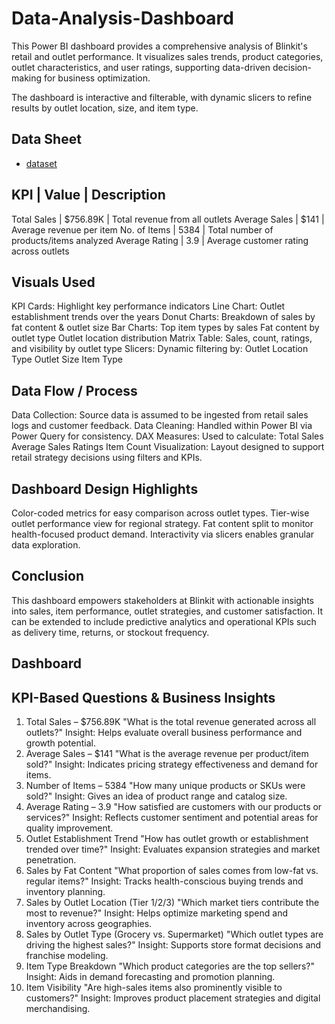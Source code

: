 # Data-Analysis-Dashboard
This Power BI dashboard provides a comprehensive analysis of Blinkit's retail and outlet performance. It visualizes sales trends, product categories, outlet characteristics, and user ratings, supporting data-driven decision-making for business optimization.

The dashboard is interactive and filterable, with dynamic slicers to refine results by outlet location, size, and item type.
## Data Sheet
  - <a href="https://github.com/Charithasri-Vanam/Data-Analysis-Dashboard/blob/main/BlinkIT%20Grocery%20Data.xlsx"> dataset </a>
## KPI | Value | Description
Total Sales | $756.89K | Total revenue from all outlets
Average Sales | $141 | Average revenue per item
No. of Items | 5384 | Total number of products/items analyzed
Average Rating | 3.9 | Average customer rating across outlets
## Visuals Used
KPI Cards: Highlight key performance indicators
Line Chart: Outlet establishment trends over the years
Donut Charts: Breakdown of sales by fat content & outlet size
Bar Charts:    Top item types by sales
               Fat content by outlet type
               Outlet location distribution
Matrix Table: Sales, count, ratings, and visibility by outlet type
Slicers: Dynamic filtering by: Outlet Location Type
                               Outlet Size
                               Item Type
## Data Flow / Process
Data Collection: Source data is assumed to be ingested from retail sales logs and customer feedback.
Data Cleaning: Handled within Power BI via Power Query for consistency.
DAX Measures: Used to calculate:
              Total Sales
              Average Sales
              Ratings
              Item Count
Visualization: Layout designed to support retail strategy decisions using filters and KPIs.
## Dashboard Design Highlights
Color-coded metrics for easy comparison across outlet types.
Tier-wise outlet performance view for regional strategy.
Fat content split to monitor health-focused product demand.
Interactivity via slicers enables granular data exploration.
## Conclusion
This dashboard empowers stakeholders at Blinkit with actionable insights into sales, item performance, outlet strategies, and customer satisfaction. It can be extended to include predictive analytics and operational KPIs such as delivery time, returns, or stockout frequency.
## Dashboard

## KPI-Based Questions & Business Insights
1. Total Sales – $756.89K
  "What is the total revenue generated across all outlets?"
   Insight: Helps evaluate overall business performance and growth potential.
2. Average Sales – $141
   "What is the average revenue per product/item sold?"
   Insight: Indicates pricing strategy effectiveness and demand for items.
3. Number of Items – 5384
  "How many unique products or SKUs were sold?"
   Insight: Gives an idea of product range and catalog size.
4. Average Rating – 3.9
  "How satisfied are customers with our products or services?"
   Insight: Reflects customer sentiment and potential areas for quality improvement.
5. Outlet Establishment Trend
  "How has outlet growth or establishment trended over time?"
   Insight: Evaluates expansion strategies and market penetration.
6. Sales by Fat Content
   "What proportion of sales comes from low-fat vs. regular items?"
   Insight: Tracks health-conscious buying trends and inventory planning.
7. Sales by Outlet Location (Tier 1/2/3)
   "Which market tiers contribute the most to revenue?"
   Insight: Helps optimize marketing spend and inventory across geographies.
8. Sales by Outlet Type (Grocery vs. Supermarket)
   "Which outlet types are driving the highest sales?"
   Insight: Supports store format decisions and franchise modeling.
9. Item Type Breakdown
   "Which product categories are the top sellers?"
   Insight: Aids in demand forecasting and promotion planning.
10. Item Visibility
   "Are high-sales items also prominently visible to customers?"
   Insight: Improves product placement strategies and digital merchandising.
